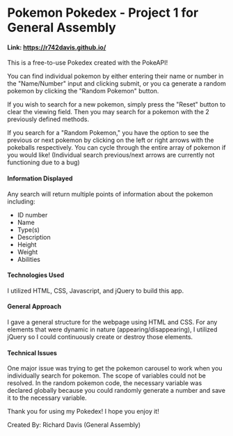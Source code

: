 # Pokemon Pokedex - Project 1 for General Assembly

#### Link: https://r742davis.github.io/

This is a free-to-use Pokedex created with the PokeAPI!

You can find individual pokemon by either entering their name or number in the "Name/Number" input and clicking submit, or you ca generate a random pokemon by clicking the "Random Pokemon" button.

If you wish to search for a new pokemon, simply press the "Reset" button to clear the viewing field. Then you may search for a pokemon with the 2 previously defined methods.

If you search for a "Random Pokemon," you have the option to see the previous or next pokemon by clicking on the left or right arrows with the pokeballs respectively. You can cycle through the entire array of pokemon if you would like! (Individual search previous/next arrows are currently not functioning due to a bug)

#### Information Displayed

Any search will return multiple points of information about the pokemon including:
- ID number
- Name
- Type(s)
- Description
- Height
- Weight
- Abilities

#### Technologies Used

I utilized HTML, CSS, Javascript, and jQuery to build this app.

#### General Approach

I gave a general structure for the webpage using HTML and CSS. For any elements that were dynamic in nature (appearing/disappearing), I utilized jQuery so I could continuously create or destroy those elements.

#### Technical Issues

One major issue was trying to get the pokemon carousel to work when you individually search for pokemon. The scope of variables could not be resolved. In the random pokemon code, the necessary variable was declared globally because you could randomly generate a number and save it to the necessary variable.

Thank you for using my Pokedex! I hope you enjoy it!

Created By: Richard Davis (General Assembly)
